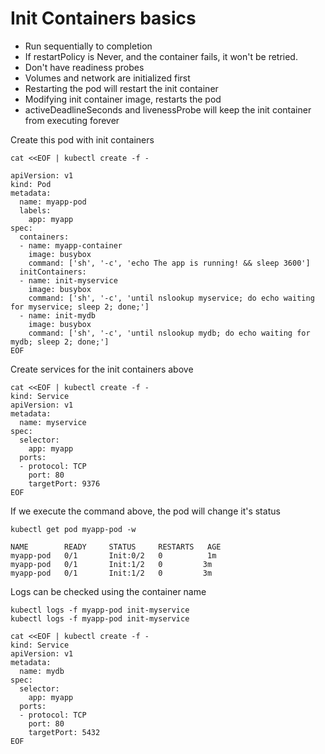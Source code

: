 # Init Containers basics

- Run sequentially to completion
- If restartPolicy is Never, and the container fails, it won't be retried.
- Don't have readiness probes
- Volumes and network are initialized first
- Restarting the pod will restart the init container
- Modifying init container image, restarts the pod
- activeDeadlineSeconds and livenessProbe will keep the init container from executing forever

Create this pod with init containers
```
cat <<EOF | kubectl create -f -

apiVersion: v1
kind: Pod
metadata:
  name: myapp-pod
  labels:
    app: myapp
spec:
  containers:
  - name: myapp-container
    image: busybox
    command: ['sh', '-c', 'echo The app is running! && sleep 3600']
  initContainers:
  - name: init-myservice
    image: busybox
    command: ['sh', '-c', 'until nslookup myservice; do echo waiting for myservice; sleep 2; done;']
  - name: init-mydb
    image: busybox
    command: ['sh', '-c', 'until nslookup mydb; do echo waiting for mydb; sleep 2; done;']
EOF
```

Create services for the init containers above
```
cat <<EOF | kubectl create -f -
kind: Service
apiVersion: v1
metadata:
  name: myservice
spec:
  selector:
    app: myapp
  ports:
  - protocol: TCP
    port: 80
    targetPort: 9376
EOF
```

If we execute the command above, the pod will change it's status
```
kubectl get pod myapp-pod -w

NAME        READY     STATUS     RESTARTS   AGE
myapp-pod   0/1       Init:0/2   0          1m
myapp-pod   0/1       Init:1/2   0         3m
myapp-pod   0/1       Init:1/2   0         3m
```

Logs can be checked using the container name
```
kubectl logs -f myapp-pod init-myservice
kubectl logs -f myapp-pod init-myservice
```

```
cat <<EOF | kubectl create -f -
kind: Service
apiVersion: v1
metadata:
  name: mydb
spec:
  selector:
    app: myapp
  ports:
  - protocol: TCP
    port: 80
    targetPort: 5432
EOF
```
